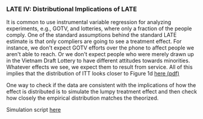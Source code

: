 ### LATE IV: Distributional Implications of LATE 

It is common to use instrumental variable regression for analyzing experiments, e.g., GOTV, and lotteries, where only a fraction of the 
people comply. One of the standard assumptions behind the standard LATE estimate is that only compliers are going to see a treatment effect. 
For instance, we don't expect GOTV efforts over the phone to affect people we aren't able to reach. Or we don't expect people who were 
merely drawn up in the Vietnam Draft Lottery to have different attitudes towards minorities. Whatever effects we see, we expect them to 
result from service. All of this implies that the distribution of ITT looks closer to Figure 1d 
[here (pdf)](http://www.stat.columbia.edu/~gelman/research/unpublished/causal_quartets.pdf)

One way to check if the data are consistent with the implications of how the effect is distributed is to simulate the lumpy treatment 
effect and then check how closely the empirical distribution matches the theorized.

Simulation script [here](https://github.com/soodoku/late_iv/blob/main/late_iv.md)


